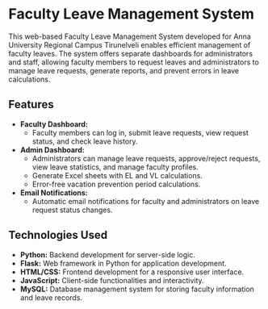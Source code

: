 # Faculty Leave Management System

This web-based Faculty Leave Management System developed for Anna University Regional Campus Tirunelveli enables efficient management of faculty leaves. The system offers separate dashboards for administrators and staff, allowing faculty members to request leaves and administrators to manage leave requests, generate reports, and prevent errors in leave calculations.

## Features

- **Faculty Dashboard:**
  - Faculty members can log in, submit leave requests, view request status, and check leave history.
- **Admin Dashboard:**
  - Administrators can manage leave requests, approve/reject requests, view leave statistics, and manage faculty profiles.
  - Generate Excel sheets with EL and VL calculations.
  - Error-free vacation prevention period calculations.
- **Email Notifications:**
  - Automatic email notifications for faculty and administrators on leave request status changes.

## Technologies Used

- **Python:** Backend development for server-side logic.
- **Flask:** Web framework in Python for application development.
- **HTML/CSS:** Frontend development for a responsive user interface.
- **JavaScript:** Client-side functionalities and interactivity.
- **MySQL:** Database management system for storing faculty information and leave records.
